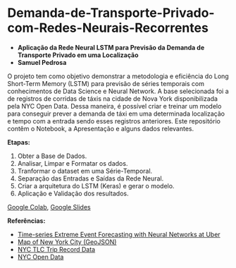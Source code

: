 # Demanda-de-Transporte-Privado-com-Redes-Neurais-Recorrentes
* **Aplicação da Rede Neural LSTM para Previsão da Demanda de Transporte Privado em uma Localização**
* **Samuel Pedrosa**


O projeto tem como objetivo demonstrar a metodologia e eficiência do Long Short-Term Memory (LSTM) para previsão de séries temporais com conhecimentos de Data Science e Neural Network.
A base selecionada foi a de registros de corridas de táxis na cidade de Nova York disponibilizada pela NYC Open Data. Dessa maneira, é possível criar e treinar um modelo para conseguir prever a demanda de táxi em uma determinada localização e tempo com a entrada sendo esses registros anteriores. Este repositório contêm o Notebook, a Apresentação e alguns dados relevantes.

**Etapas:**
1. Obter a Base de Dados.
2. Analisar, Limpar e Formatar os dados.
3. Tranformar o dataset em uma Série-Temporal.
4. Separação das Entradas e Saídas da Rede Neural.
5. Criar a arquitetura do LSTM (Keras) e gerar o modelo.
6. Aplicação e Validação dos resultados.

[Google Colab](https://colab.research.google.com/drive/1SfTmAzBA7-ERU6ajIEwLxX1YUEXjkm5i?usp=sharing), [Google Slides](https://docs.google.com/presentation/d/1P2fXxo8Cn_1mos1xgt0yeFHbIWdPjL6iMNZstsBXPlU/edit?usp=sharing)

**Referências:**
* [Time-series Extreme Event Forecasting with Neural Networks at Uber](https://www.cs.columbia.edu/~lierranli/publications/TSW2017_paper.pdf)
* [Map of New York City (GeoJSON)](https://data.cityofnewyork.us/Transportation/NYC-Taxi-Zones/d3c5-ddgc)
* [NYC TLC Trip Record Data](https://www.nyc.gov/site/tlc/about/tlc-trip-record-data.page)
* [NYC Open Data](https://opendata.cityofnewyork.us/)
